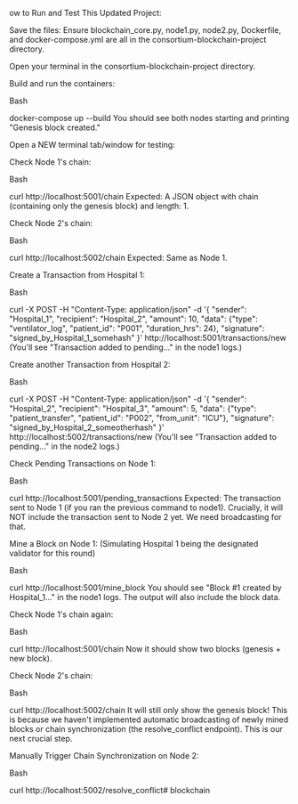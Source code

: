 ow to Run and Test This Updated Project:

Save the files: Ensure blockchain_core.py, node1.py, node2.py, Dockerfile, and docker-compose.yml are all in the consortium-blockchain-project directory.

Open your terminal in the consortium-blockchain-project directory.

Build and run the containers:

Bash

docker-compose up --build
You should see both nodes starting and printing "Genesis block created."

Open a NEW terminal tab/window for testing:

Check Node 1's chain:

Bash

curl http://localhost:5001/chain
Expected: A JSON object with chain (containing only the genesis block) and length: 1.

Check Node 2's chain:

Bash

curl http://localhost:5002/chain
Expected: Same as Node 1.

Create a Transaction from Hospital 1:

Bash

curl -X POST -H "Content-Type: application/json" -d '{
    "sender": "Hospital_1",
    "recipient": "Hospital_2",
    "amount": 10,
    "data": {"type": "ventilator_log", "patient_id": "P001", "duration_hrs": 24},
    "signature": "signed_by_Hospital_1_somehash"
}' http://localhost:5001/transactions/new
(You'll see "Transaction added to pending..." in the node1 logs.)

Create another Transaction from Hospital 2:

Bash

curl -X POST -H "Content-Type: application/json" -d '{
    "sender": "Hospital_2",
    "recipient": "Hospital_3",
    "amount": 5,
    "data": {"type": "patient_transfer", "patient_id": "P002", "from_unit": "ICU"},
    "signature": "signed_by_Hospital_2_someotherhash"
}' http://localhost:5002/transactions/new
(You'll see "Transaction added to pending..." in the node2 logs.)

Check Pending Transactions on Node 1:

Bash

curl http://localhost:5001/pending_transactions
Expected: The transaction sent to Node 1 (if you ran the previous command to node1). Crucially, it will NOT include the transaction sent to Node 2 yet. We need broadcasting for that.

Mine a Block on Node 1: (Simulating Hospital 1 being the designated validator for this round)

Bash

curl http://localhost:5001/mine_block
You should see "Block #1 created by Hospital_1..." in the node1 logs. The output will also include the block data.

Check Node 1's chain again:

Bash

curl http://localhost:5001/chain
Now it should show two blocks (genesis + new block).

Check Node 2's chain:

Bash

curl http://localhost:5002/chain
It will still only show the genesis block! This is because we haven't implemented automatic broadcasting of newly mined blocks or chain synchronization (the resolve_conflict endpoint). This is our next crucial step.

Manually Trigger Chain Synchronization on Node 2:

Bash

curl http://localhost:5002/resolve_conflict# blockchain
